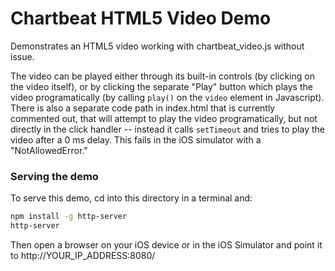# Chartbeat HTML5 Video Demo

Demonstrates an HTML5 video working with chartbeat_video.js without issue.

The video can be played either through its built-in controls (by clicking on the video itself), or by clicking the separate "Play" button which plays the video programatically (by calling `play()` on the `video` element in Javascript). There is also a separate code path in index.html that is currently commented out, that will attempt to play the video programatically, but not directly in the click handler -- instead it calls `setTimeout` and tries to play the video after a 0 ms delay. This fails in the iOS simulator with a "NotAllowedError."

### Serving the demo

To serve this demo, cd into this directory in a terminal and:

```bash
npm install -g http-server
http-server
```

Then open a browser on your iOS device or in the iOS Simulator and point it to http://YOUR_IP_ADDRESS:8080/
